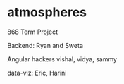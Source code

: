 # atmospheres
868 Term Project

Backend:
  Ryan and Sweta
  
Angular hackers
  vishal, vidya, sammy
  
data-viz:
  Eric, Harini
